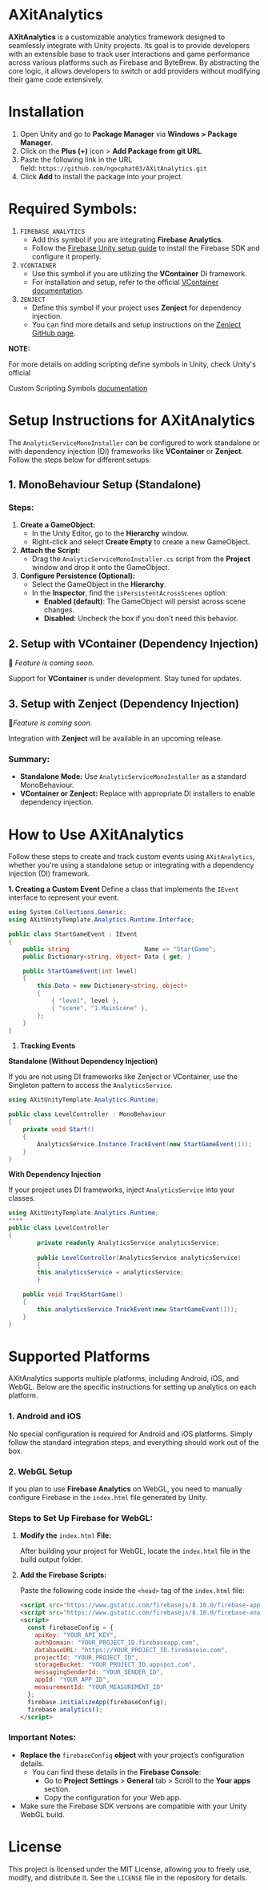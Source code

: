 # AXitAnalytics

**AXitAnalytics** is a customizable analytics framework designed to seamlessly integrate with Unity projects. Its goal is to provide developers with an extensible base to track user interactions and game performance across various platforms such as Firebase and ByteBrew. By abstracting the core logic, it allows developers to switch or add providers without modifying their game code extensively.


# Installation

1. Open Unity and go to **Package Manager** via **Windows > Package Manager**.
2.  Click on the **Plus (+)** icon > **Add Package from git URL**.
3. Paste the following link in the URL field: `https://github.com/ngocphat03/AXitAnalytics.git`
4. Click **Add** to install the package into your project.


# **Required Symbols:**

1. `FIREBASE_ANALYTICS`
    - Add this symbol if you are integrating **Firebase Analytics**.
    - Follow the [Firebase Unity setup guide](https://firebase.google.com/docs/unity/setup) to install the Firebase SDK and configure it properly.
2. `VCONTAINER`
    - Use this symbol if you are utilizing the **VContainer** DI framework.
    - For installation and setup, refer to the official [VContainer documentation](https://vcontainer.hadashikick.jp/).
3. `ZENJECT`
    - Define this symbol if your project uses **Zenject** for dependency injection.
    - You can find more details and setup instructions on the [Zenject GitHub page](https://github.com/modesttree/Zenject).

**NOTE:**

For more details on adding scripting define symbols in Unity, check Unity's official

Custom Scripting Symbols [documentation](https://docs.unity3d.com/6000.0/Documentation/Manual/custom-scripting-symbols.html)


# **Setup Instructions for AXitAnalytics**

The `AnalyticServiceMonoInstaller` can be configured to work standalone or with dependency injection (DI) frameworks like **VContainer** or **Zenject**. Follow the steps below for different setups.

## **1. MonoBehaviour Setup (Standalone)**

### Steps:

1. **Create a GameObject:**
    - In the Unity Editor, go to the **Hierarchy** window.
    - Right-click and select **Create Empty** to create a new GameObject.
2. **Attach the Script:**
    - Drag the `AnalyticServiceMonoInstaller.cs` script from the **Project** window and drop it onto the GameObject.
3. **Configure Persistence (Optional):**
    - Select the GameObject in the **Hierarchy**.
    - In the **Inspector**, find the `isPersistentAcrossScenes` option:
        - **Enabled (default)**: The GameObject will persist across scene changes.
        - **Disabled**: Uncheck the box if you don't need this behavior.

## **2. Setup with VContainer (Dependency Injection)**

🚧 *Feature is coming soon.*

Support for **VContainer** is under development. Stay tuned for updates.

## **3. Setup with Zenject (Dependency Injection)**

🚧*Feature is coming soon.*

Integration with **Zenject** will be available in an upcoming release.

### **Summary:**

- **Standalone Mode:** Use `AnalyticServiceMonoInstaller` as a standard MonoBehaviour.
- **VContainer or Zenject:** Replace with appropriate DI installers to enable dependency injection.


# How to Use AXitAnalytics

Follow these steps to create and track custom events using `AXitAnalytics`, whether you're using a standalone setup or integrating with a dependency injection (DI) framework.

**1. Creating a Custom Event**
Define a class that implements the `IEvent` interface to represent your event.

```csharp
using System.Collections.Generic;
using AXitUnityTemplate.Analytics.Runtime.Interface;

public class StartGameEvent : IEvent
{
    public string                     Name => "StartGame";
    public Dictionary<string, object> Data { get; }

    public StartGameEvent(int level)
    {
        this.Data = new Dictionary<string, object>
        {
            { "level", level },
            { "scene", "1.MainScene" },
        };
    }
}
```

1. **Tracking Events**

**Standalone (Without Dependency Injection)**

If you are not using DI frameworks like Zenject or VContainer, use the Singleton pattern to access the `AnalyticsService`.

```csharp
using AXitUnityTemplate.Analytics.Runtime;

public class LevelController : MonoBehaviour
{
    private void Start()
    {
        AnalyticsService.Instance.TrackEvent(new StartGameEvent(1));
    }
}
```

**With Dependency Injection**

If your project uses DI frameworks, inject `AnalyticsService` into your classes.

```csharp
using AXitUnityTemplate.Analytics.Runtime;
****
public class LevelController
{
		private readonly AnalyticsService analyticsService;
		
		public LevelController(AnalyticsService analyticsService)
		{
        this.analyticsService = analyticsService;
		}

    public void TrackStartGame()
    {
        this.analyticsService.TrackEvent(new StartGameEvent(1));
    }
}
```

# Supported Platforms

AXitAnalytics supports multiple platforms, including Android, iOS, and WebGL. Below are the specific instructions for setting up analytics on each platform.

### 1. **Android and iOS**

No special configuration is required for Android and iOS platforms. Simply follow the standard integration steps, and everything should work out of the box.

### 2. **WebGL Setup**

If you plan to use **Firebase Analytics** on WebGL, you need to manually configure Firebase in the `index.html` file generated by Unity.

### **Steps to Set Up Firebase for WebGL:**

1. **Modify the** `index.html` **File:**
    
    After building your project for WebGL, locate the `index.html` file in the build output folder.
    
2. **Add the Firebase Scripts:**
    
    Paste the following code inside the `<head>` tag of the `index.html` file:
    
    ```html
    <script src="https://www.gstatic.com/firebasejs/8.10.0/firebase-app.js"></script>
    <script src="https://www.gstatic.com/firebasejs/8.10.0/firebase-analytics.js"></script>
    <script>
      const firebaseConfig = {
        apiKey: "YOUR_API_KEY",
        authDomain: "YOUR_PROJECT_ID.firebaseapp.com",
        databaseURL: "https://YOUR_PROJECT_ID.firebaseio.com",
        projectId: "YOUR_PROJECT_ID",
        storageBucket: "YOUR_PROJECT_ID.appspot.com",
        messagingSenderId: "YOUR_SENDER_ID",
        appId: "YOUR_APP_ID",
        measurementId: "YOUR_MEASUREMENT_ID"
      };
      firebase.initializeApp(firebaseConfig);
      firebase.analytics();
    </script>
    ```
    

### **Important Notes:**

- **Replace the** `firebaseConfig` **object** with your project’s configuration details.
    - You can find these details in the **Firebase Console**:
        - Go to **Project Settings** > **General** tab > Scroll to the **Your apps** section.
        - Copy the configuration for your Web app.
- Make sure the Firebase SDK versions are compatible with your Unity WebGL build.


# License

This project is licensed under the MIT License, allowing you to freely use, modify, and distribute it. See the `LICENSE` file in the repository for details.